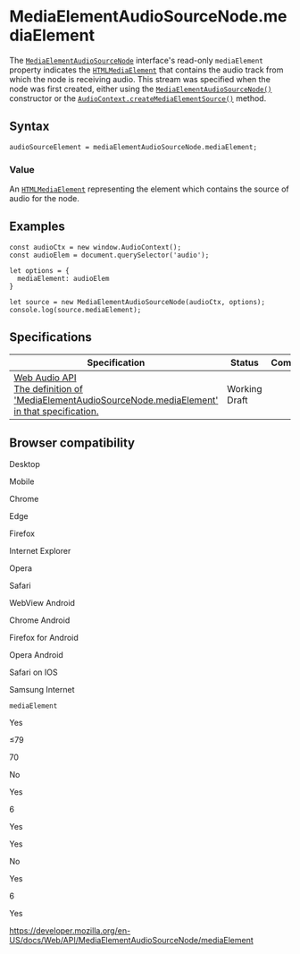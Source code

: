 MediaElementAudioSourceNode.mediaElement
========================================

The [`MediaElementAudioSourceNode`](../mediaelementaudiosourcenode) interface's read-only `mediaElement` property indicates the [`HTMLMediaElement`](../htmlmediaelement) that contains the audio track from which the node is receiving audio. This stream was specified when the node was first created, either using the [`MediaElementAudioSourceNode()`](mediaelementaudiosourcenode) constructor or the [`AudioContext.createMediaElementSource()`](../audiocontext/createmediaelementsource) method.

Syntax
------

    audioSourceElement = mediaElementAudioSourceNode.mediaElement;

### Value

An [`HTMLMediaElement`](../htmlmediaelement) representing the element which contains the source of audio for the node.

Examples
--------

    const audioCtx = new window.AudioContext();
    const audioElem = document.querySelector('audio');

    let options = {
      mediaElement: audioElem
    }

    let source = new MediaElementAudioSourceNode(audioCtx, options);
    console.log(source.mediaElement);

Specifications
--------------

<table><thead><tr class="header"><th>Specification</th><th>Status</th><th>Comment</th></tr></thead><tbody><tr class="odd"><td><a href="https://webaudio.github.io/web-audio-api/#dom-mediaelementaudiosourcenode-mediaelement">Web Audio API<br />
<span class="small">The definition of 'MediaElementAudioSourceNode.mediaElement' in that specification.</span></a></td><td><span class="spec-wd">Working Draft</span></td><td></td></tr></tbody></table>

Browser compatibility
---------------------

Desktop

Mobile

Chrome

Edge

Firefox

Internet Explorer

Opera

Safari

WebView Android

Chrome Android

Firefox for Android

Opera Android

Safari on IOS

Samsung Internet

`mediaElement`

Yes

≤79

70

No

Yes

6

Yes

Yes

No

Yes

6

Yes

<a href="https://developer.mozilla.org/en-US/docs/Web/API/MediaElementAudioSourceNode/mediaElement" class="_attribution-link">https://developer.mozilla.org/en-US/docs/Web/API/MediaElementAudioSourceNode/mediaElement</a>
